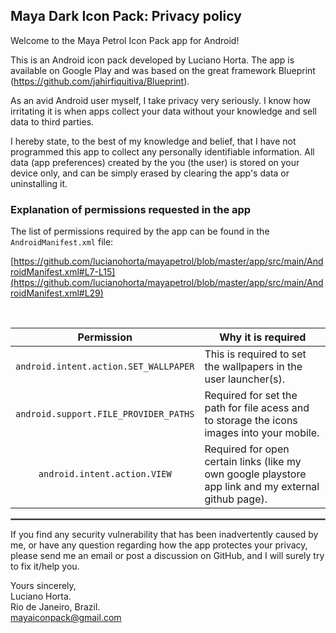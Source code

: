 ## Maya Dark Icon Pack: Privacy policy

Welcome to the Maya Petrol Icon Pack app for Android!

This is an Android icon pack developed by Luciano Horta. The app is available on Google Play and was based on the great framework Blueprint (https://github.com/jahirfiquitiva/Blueprint).

As an avid Android user myself, I take privacy very seriously.
I know how irritating it is when apps collect your data without your knowledge and sell data to third parties.

I hereby state, to the best of my knowledge and belief, that I have not programmed this app to collect any personally identifiable information. All data (app preferences) created by the you (the user) is stored on your device only, and can be simply erased by clearing the app's data or uninstalling it.

### Explanation of permissions requested in the app

The list of permissions required by the app can be found in the `AndroidManifest.xml` file:

[https://github.com/lucianohorta/mayapetrol/blob/master/app/src/main/AndroidManifest.xml#L7-L15](https://github.com/lucianohorta/mayapetrol/blob/master/app/src/main/AndroidManifest.xml#L29)

<br/>

| Permission | Why it is required |
| :---: | --- |
| `android.intent.action.SET_WALLPAPER` | This is required to set the wallpapers in the user launcher(s). |
| `android.support.FILE_PROVIDER_PATHS` | Required for set the path for file acess and to storage the icons images into your mobile. |
| `android.intent.action.VIEW` | Required for open certain links (like my own google playstore app link and my external github page). |

 <hr style="border:1px solid gray">

If you find any security vulnerability that has been inadvertently caused by me, or have any question regarding how the app protectes your privacy, please send me an email or post a discussion on GitHub, and I will surely try to fix it/help you.

Yours sincerely,  
Luciano Horta.  
Rio de Janeiro, Brazil.  
mayaiconpack@gmail.com